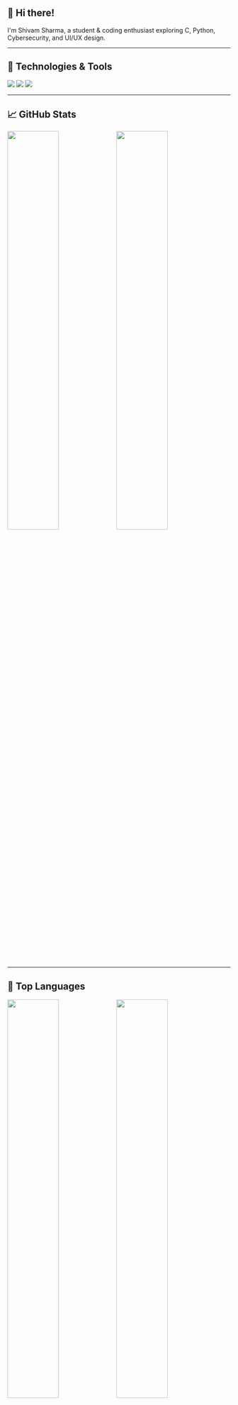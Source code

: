 ## 👋 Hi there!
I'm Shivam Sharma, a student & coding enthusiast exploring C, Python, Cybersecurity, and UI/UX design.

---

## 🔧 Technologies & Tools
<p>
  <img src="https://img.shields.io/badge/C-Programming-blue" />
  <img src="https://img.shields.io/badge/Python-yellow" />
  <img src="https://img.shields.io/badge/Git-black" />
</p>

---

## 📈 GitHub Stats
<p float="left">
  <img src="https://github-readme-stats.vercel.app/api?username=FallaApe&show_icons=true&theme=radical" width="48%" />
  <img src="https://github-readme-streak-stats.herokuapp.com/?user=ShivamSharma123" width="48%" />
</p>

---

## 📝 Top Languages
<p float="left">
  <img src="https://github-readme-stats.vercel.app/api/top-langs/?username=FallaApe&layout=compact&theme=radical" width="48%" />
  <img src="https://visitor-badge.laobi.icu/badge?page_id=FallaApe" width="48%" />
</p>

---

## About Me
-  Coffee lover & night coder  
-  Love art, 3D modeling & animation  
- 🐱 Cat person  
-  Doing 100 Days of Code challenge

---

## 🎵 Currently Listening
<p align="center">
  [![spotify-github-profile](https://spotify-github-profile.vercel.app/api/view?uid=spotify_user_id&cover_image=true&theme=default&show_offline=true&background_color=121212&interchange=false)](https://spotify-github-profile.vercel.app/)
</p>

---

<!-- GIF at the bottom -->
<p align="center">
  <img src="https://media3.giphy.com/media/v1.Y2lkPTc5MGI3NjExb3BtdGJ5NGZseDI2aG1mZGxuY3MxcXBycXhjNHh3b2E3dWU4NDNiZSZlcD12MV9pbnRlcm5hbF9naWZfYnlfaWQmY3Q9Zw/AQRapWCgC7dThyVEYb/giphy.gif" width="350"/>
</p>

<p align="center">
  <em>Praise the Sun</em>
</p>
